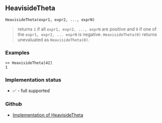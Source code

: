 ## HeavisideTheta

```
HeavisideTheta(expr1, expr2, ..., exprN)
```

> returns `1` if all `expr1, expr2, ..., exprN` are positive and `0` if one of the `expr1, expr2, ... exprN` is negative. `HeavisideTheta(0)` returns unevaluated as `HeavisideTheta(0)`.

### Examples

```
>> HeavisideTheta[42]
1
```






### Implementation status

* &#x2705; - full supported

### Github

* [Implementation of HeavisideTheta](https://github.com/axkr/symja_android_library/blob/master/symja_android_library/matheclipse-core/src/main/java/org/matheclipse/core/reflection/system/HeavisideTheta.java#L15) 
